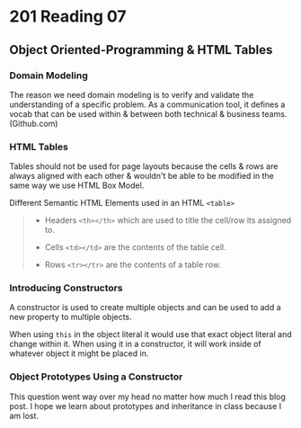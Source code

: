 # 201 Reading 07

## Object Oriented-Programming & HTML Tables

### Domain Modeling

The reason we need domain modeling is to verify and validate the understanding of a specific problem. As a communication tool, it defines a vocab that can be used within & between both technical & business teams. (Github.com)

### HTML Tables

Tables should not be used for page layouts because the cells & rows are always aligned with each other & wouldn't be able to be modified in the same way we use HTML Box Model.

Different Semantic HTML Elements used in an HTML `<table>`

>- Headers `<th></th>` which are used to title the cell/row its assigned to.
>
>- Cells `<td></td>` are the contents of the table cell.
>
>- Rows `<tr></tr>` are the contents of a table row.

### Introducing Constructors

A constructor is used to create multiple objects and can be used to add a new property to multiple objects.

When using `this` in the object literal it would use that exact object literal and change within it. When using it in a constructor, it will work inside of whatever object it might be placed in.

### Object Prototypes Using a Constructor

This question went way over my head no matter how much I read this blog post. I hope we learn about prototypes and inheritance in class because I am lost.
